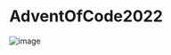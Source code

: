 # AdventOfCode2022

<!--- advent_readme_stars table --->

![image](https://user-images.githubusercontent.com/41537999/205447260-52091756-156f-48e4-a742-39c8f36706b4.png)
